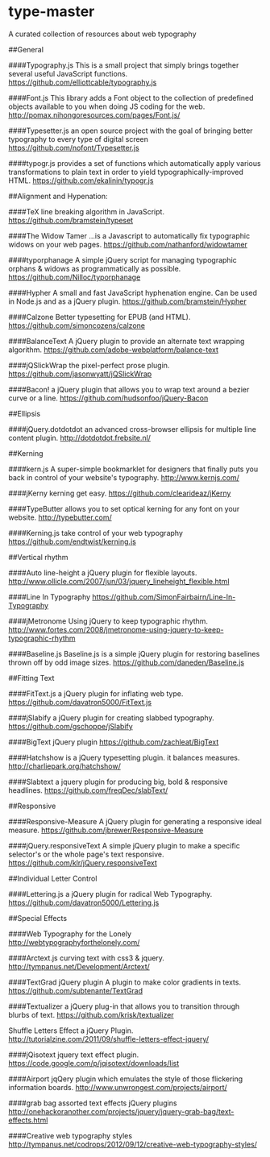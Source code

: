 type-master
===========

A curated collection of resources about web typography 

##General

####Typography.js
This is a small project that simply brings together several useful JavaScript functions.
https://github.com/elliottcable/typography.js

####Font.js
This library adds a Font object to the collection of predefined objects available to you when doing JS coding for the web. 
http://pomax.nihongoresources.com/pages/Font.js/

####Typesetter.js
an open source project with the goal of bringing better typography to every type of digital screen
https://github.com/nofont/Typesetter.js

####typogr.js 
provides a set of functions which automatically apply various transformations to plain text in order to yield typographically-improved HTML.
https://github.com/ekalinin/typogr.js

##Alignment and Hypenation:

####TeX line breaking algorithm in JavaScript.
https://github.com/bramstein/typeset

####The Widow Tamer
…is a Javascript to automatically fix typographic widows on your web pages.
https://github.com/nathanford/widowtamer

####typorphanage
A simple jQuery script for managing typographic orphans & widows as programmatically as possible.
https://github.com/Nilloc/typorphanage

####Hypher
A small and fast JavaScript hyphenation engine. Can be used in Node.js and as a jQuery plugin.
https://github.com/bramstein/Hypher

####Calzone
Better typesetting for EPUB (and HTML).
https://github.com/simoncozens/calzone

####BalanceText
A jQuery plugin to provide an alternate text wrapping algorithm.
https://github.com/adobe-webplatform/balance-text

####jQSlickWrap
the pixel-perfect prose plugin.
https://github.com/jasonwyatt/jQSlickWrap

####Bacon!
a jQuery plugin that allows you to wrap text around a bezier curve or a line.
https://github.com/hudsonfoo/jQuery-Bacon

##Ellipsis

####jQuery.dotdotdot 
an advanced cross-browser ellipsis for multiple line content plugin.
http://dotdotdot.frebsite.nl/

##Kerning

####kern.js
A super-simple bookmarklet for designers that finally puts you back in control of your website's typography.
http://www.kernjs.com/

####jKerny
kerning get easy.
https://github.com/clearideaz/jKerny

####TypeButter 
allows you to set optical kerning for any font on your website. 
http://typebutter.com/

####Kerning.js
take control of your web typography
https://github.com/endtwist/kerning.js

##Vertical rhythm

####Auto line-height
a jQuery plugin for flexible layouts.
http://www.ollicle.com/2007/jun/03/jquery_lineheight_flexible.html

####Line In Typography
https://github.com/SimonFairbairn/Line-In-Typography

####jMetronome
Using jQuery to keep typographic rhythm.
http://www.fortes.com/2008/jmetronome-using-jquery-to-keep-typographic-rhythm

####Baseline.js
Baseline.js is a simple jQuery plugin for restoring baselines thrown off by odd image sizes.
https://github.com/daneden/Baseline.js

##Fitting Text

####FitText.js
a jQuery plugin for inflating web type.
https://github.com/davatron5000/FitText.js

####jSlabify 
a jQuery plugin for creating slabbed typography.
https://github.com/gschoppe/jSlabify

####BigText
jQuery plugin
https://github.com/zachleat/BigText

####Hatchshow
is a jQuery typesetting plugin. it balances measures.
http://charliepark.org/hatchshow/

####Slabtext
a jquery plugin for producing big, bold & responsive headlines.
https://github.com/freqDec/slabText/

##Responsive

####Responsive-Measure
A jQuery plugin for generating a responsive ideal measure.
https://github.com/jbrewer/Responsive-Measure

####jQuery.responsiveText
A simple jQuery plugin to make a specific selector's or the whole page's text responsive.
https://github.com/klr/jQuery.responsiveText

##Individual Letter Control

####Lettering.js
a jQuery plugin for radical Web Typography.
https://github.com/davatron5000/Lettering.js

##Special Effects

####Web Typography for the Lonely
http://webtypographyforthelonely.com/

####Arctext.js
curving text with css3 & jquery.
http://tympanus.net/Development/Arctext/

####TextGrad jQuery plugin
A plugin to make color gradients in texts.
https://github.com/subtenante/TextGrad

####Textualizer
a jQuery plug-in that allows you to transition through blurbs of text.
https://github.com/krisk/textualizer

Shuffle Letters Effect
a jQuery Plugin.
http://tutorialzine.com/2011/09/shuffle-letters-effect-jquery/

####jQisotext
jquery text effect plugin.
https://code.google.com/p/jqisotext/downloads/list

####Airport 
jqQery plugin which emulates the style of those flickering information boards.
http://www.unwrongest.com/projects/airport/

####grab bag
assorted text effects jQuery plugins
http://onehackoranother.com/projects/jquery/jquery-grab-bag/text-effects.html

####Creative web typography styles
http://tympanus.net/codrops/2012/09/12/creative-web-typography-styles/
